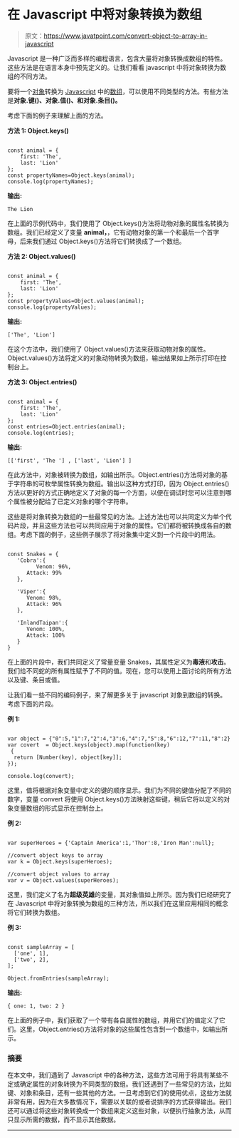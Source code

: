 # 在 Javascript 中将对象转换为数组

> 原文：<https://www.javatpoint.com/convert-object-to-array-in-javascript>

Javascript 是一种广泛而多样的编程语言，包含大量将对象转换成数组的特性。这些方法是在语言本身中预先定义的。让我们看看 javascript 中将对象转换为数组的不同方法。

要将一个[对象](https://www.javatpoint.com/javascript-objects)转换为 [Javascript](https://www.javatpoint.com/javascript-tutorial) 中的[数组](https://www.javatpoint.com/javascript-array)，可以使用不同类型的方法。有些方法是**对象.键()、对象.值()、**和**对象.条目()。**

考虑下面的例子来理解上面的方法。

**方法 1: Object.keys()**

```

const animal = {
    first: 'The',
    last: 'Lion'
};
const propertyNames=Object.keys(animal);
console.log(propertyNames);

```

**输出:**

```
The Lion

```

在上面的示例代码中，我们使用了 Object.keys()方法将动物对象的属性名转换为数组。我们已经定义了变量 **animal，**，它有动物对象的第一个和最后一个首字母，后来我们通过 Object.keys()方法将它们转换成了一个数组。

**方法 2: Object.values()**

```

const animal = {
    first: 'The',
    last: 'Lion'
};
const propertyValues=Object.values(animal);
console.log(propertyValues);

```

**输出:**

```
['The', 'Lion']

```

在这个方法中，我们使用了 Object.values()方法来获取动物对象的属性。Object.values()方法将定义的对象动物转换为数组，输出结果如上所示打印在控制台上。

**方法 3: Object.entries()**

```

const animal = {
    first: 'The',
    last: 'Lion'
};
const entries=Object.entries(animal);
console.log(entries);

```

**输出:**

```
[['first', 'The '] , ['last', 'Lion'] ]

```

在此方法中，对象被转换为数组，如输出所示。Object.entries()方法将对象的基于字符串的可枚举属性转换为数组。输出以这种方式打印，因为 Object.entries()方法以更好的方式正确地定义了对象的每一个方面，以便在调试时您可以注意到哪个属性被分配给了已定义对象的哪个字符串。

这些是将对象转换为数组的一些最常见的方法。上述方法也可以共同定义为单个代码片段，并且这些方法也可以共同应用于对象的属性。它们都将被转换成各自的数组。考虑下面的例子，这些例子展示了将对象集中定义到一个片段中的用法。

```

const Snakes = {
   'Cobra':{
         Venom: 96%,
      Attack: 99%
   },

   'Viper':{
      Venom: 98%,
      Attack: 96%
   },

   'InlandTaipan':{
      Venom: 100%,
      Attack: 100%
   }
}

```

在上面的片段中，我们共同定义了常量变量 Snakes，其属性定义为**毒液**和**攻击**。我们给不同蛇的所有属性赋予了不同的值。现在，您可以使用上面讨论的所有方法以及键、条目或值。

让我们看一些不同的编码例子，来了解更多关于 javascript 对象到数组的转换。考虑下面的片段。

**例 1:**

```

var object = {"0":5,"1":7,"2":4,"3":6,"4":7,"5":8,"6":12,"7":11,"8":2}
var covert  = Object.keys(object).map(function(key)
 {
  return [Number(key), object[key]];
});

console.log(convert);

```

这里，值将根据对象变量中定义的键的顺序显示。我们为不同的键值分配了不同的数字，变量 convert 将使用 Object.keys()方法映射这些键，稍后它将以定义的对象变量数组的形式显示在控制台上。

**例 2:**

```

var superHeroes = {'Captain America':1,'Thor':8,'Iron Man':null};

//convert object keys to array
var k = Object.keys(superHeroes);

//convert object values to array
var v = Object.values(superHeroes);

```

这里，我们定义了名为**超级英雄**的变量，其对象值如上所示。因为我们已经研究了在 Javascript 中将对象转换为数组的三种方法，所以我们在这里应用相同的概念将它们转换为数组。

**例 3:**

```

const sampleArray = [
  ['one', 1],
  ['two', 2],
];

Object.fromEntries(sampleArray);

```

**输出:**

```
{ one: 1, two: 2 }

```

在上面的例子中，我们获取了一个带有各自属性的数组，并用它们的值定义了它们。这里，Object.entries()方法将对象的这些属性包含到一个数组中，如输出所示。

### 摘要

在本文中，我们遇到了 Javascript 中的各种方法，这些方法可用于将具有某些不定或确定属性的对象转换为不同类型的数组。我们还遇到了一些常见的方法，比如键、对象和条目，还有一些其他的方法。一旦考虑到它们的使用优点，这些方法就非常有用，因为在大多数情况下，需要以关联的或者说排序的方式获得输出。我们还可以通过将这些对象转换成一个数组来定义这些对象，以便执行抽象方法，从而只显示所需的数据，而不显示其他数据。

* * *